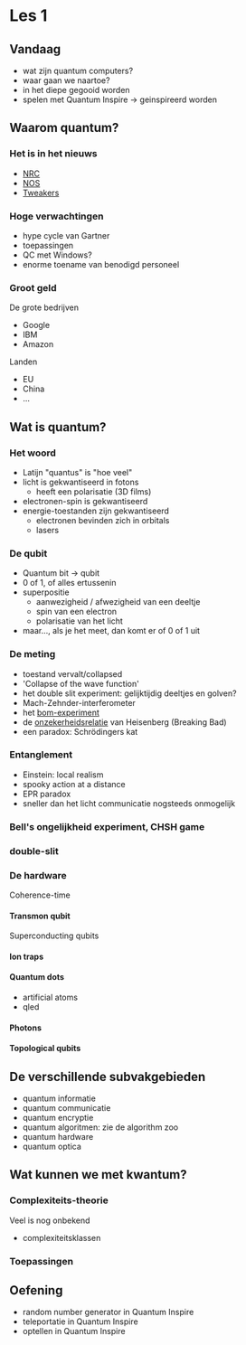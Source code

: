 # Les 1
## Vandaag
- wat zijn quantum computers?
- waar gaan we naartoe?
- in het diepe gegooid worden
- spelen met Quantum Inspire -> geinspireerd worden

## Waarom quantum?

### Het is in het nieuws
- [NRC](https://www.nrc.nl/search/#sorting_list=date&query=quantum%20computers)
- [NOS](https://nos.nl/zoeken?q=quantum+computers)
- [Tweakers](https://tweakers.net/zoeken/?keyword=quantum+computing)

### Hoge verwachtingen
- hype cycle van Gartner
- toepassingen
- QC met Windows?
- enorme toename van benodigd personeel

### Groot geld
De grote bedrijven
- Google
- IBM
- Amazon

Landen
- EU
- China
- ...

## Wat is quantum?
### Het woord
- Latijn "quantus" is "hoe veel"
- licht is gekwantiseerd in fotons
    - heeft een polarisatie (3D films)
- electronen-spin is gekwantiseerd
- energie-toestanden zijn gekwantiseerd
    - electronen bevinden zich in orbitals
    - lasers

### De qubit
- Quantum bit -> qubit
- 0 of 1, of alles ertussenin
- superpositie
    - aanwezigheid / afwezigheid van een deeltje
    - spin van een electron
    - polarisatie van het licht
- maar..., als je het meet, dan komt er of 0 of 1 uit

### De meting
- toestand vervalt/collapsed
- 'Collapse of the wave function'
- het double slit experiment: gelijktijdig deeltjes en golven?
- Mach-Zehnder-interferometer
- het [bom-experiment](https://en.wikipedia.org/wiki/Elitzur%E2%80%93Vaidman_bomb_tester)
- de [onzekerheidsrelatie](https://nl.wikipedia.org/wiki/Onzekerheidsrelatie_van_Heisenberg) van Heisenberg (Breaking Bad)
- een paradox: Schrödingers kat

### Entanglement
- Einstein: local realism
- spooky action at a distance
- EPR paradox
- sneller dan het licht communicatie nogsteeds onmogelijk

### Bell's ongelijkheid experiment, CHSH game

### double-slit

### De hardware
Coherence-time
#### Transmon qubit
Superconducting qubits
#### Ion traps
#### Quantum dots
- artificial atoms
- qled
#### Photons
#### Topological qubits
## De verschillende subvakgebieden
- quantum informatie
- quantum communicatie
- quantum encryptie
- quantum algoritmen: zie de algorithm zoo
- quantum hardware
- quantum optica
## Wat kunnen we met kwantum?
### Complexiteits-theorie
Veel is nog onbekend
- complexiteitsklassen
### Toepassingen

## Oefening
- random number generator in Quantum Inspire
- teleportatie in Quantum Inspire
- optellen in Quantum Inspire

<!-- 
<button id="nextSlide" style="position:fixed;bottom:10px;left:10px">&gt;</button>
<script>
var pages = document.getElementsByTagName('h2');
for (i = 0; i < pages.length; i += 1)
   pages[i].style.marginTop = window.innerHeight + "px";
document.getElementById('nextSlide').onclick = () => {
    for (i = 0; i <= pages.length; i+=1)
   	    if (i == pages.length || pages[i].getBoundingClientRect().top >= -4) {
            pages[i + 1].scrollIntoView({behavior: "smooth"});
            break;
        }
}
</script>
-->